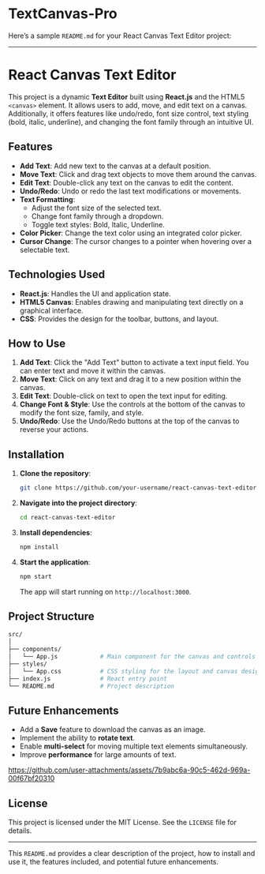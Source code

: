 # TextCanvas-Pro
Here’s a sample `README.md` for your React Canvas Text Editor project:

---

# React Canvas Text Editor

This project is a dynamic **Text Editor** built using **React.js** and the HTML5 `<canvas>` element. It allows users to add, move, and edit text on a canvas. Additionally, it offers features like undo/redo, font size control, text styling (bold, italic, underline), and changing the font family through an intuitive UI.

## Features

- **Add Text**: Add new text to the canvas at a default position.
- **Move Text**: Click and drag text objects to move them around the canvas.
- **Edit Text**: Double-click any text on the canvas to edit the content.
- **Undo/Redo**: Undo or redo the last text modifications or movements.
- **Text Formatting**: 
  - Adjust the font size of the selected text.
  - Change font family through a dropdown.
  - Toggle text styles: Bold, Italic, Underline.
- **Color Picker**: Change the text color using an integrated color picker.
- **Cursor Change**: The cursor changes to a pointer when hovering over a selectable text.

## Technologies Used

- **React.js**: Handles the UI and application state.
- **HTML5 Canvas**: Enables drawing and manipulating text directly on a graphical interface.
- **CSS**: Provides the design for the toolbar, buttons, and layout.

## How to Use

1. **Add Text**: Click the "Add Text" button to activate a text input field. You can enter text and move it within the canvas.
2. **Move Text**: Click on any text and drag it to a new position within the canvas.
3. **Edit Text**: Double-click on text to open the text input for editing.
4. **Change Font & Style**: Use the controls at the bottom of the canvas to modify the font size, family, and style.
5. **Undo/Redo**: Use the Undo/Redo buttons at the top of the canvas to reverse your actions.

## Installation

1. **Clone the repository**:
   ```bash
   git clone https://github.com/your-username/react-canvas-text-editor.git
   ```

2. **Navigate into the project directory**:
   ```bash
   cd react-canvas-text-editor
   ```

3. **Install dependencies**:
   ```bash
   npm install
   ```

4. **Start the application**:
   ```bash
   npm start
   ```

   The app will start running on `http://localhost:3000`.

## Project Structure

```bash
src/
│
├── components/
│   └── App.js            # Main component for the canvas and controls
├── styles/
│   └── App.css           # CSS styling for the layout and canvas design
├── index.js              # React entry point
└── README.md             # Project description
```

## Future Enhancements

- Add a **Save** feature to download the canvas as an image.
- Implement the ability to **rotate text**.
- Enable **multi-select** for moving multiple text elements simultaneously.
- Improve **performance** for large amounts of text.

https://github.com/user-attachments/assets/7b9abc6a-90c5-462d-969a-00f67bf20310

## License

This project is licensed under the MIT License. See the `LICENSE` file for details.

---

This `README.md` provides a clear description of the project, how to install and use it, the features included, and potential future enhancements.
